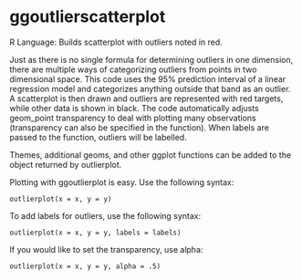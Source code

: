 # ggoutlierscatterplot
R Language: Builds scatterplot with outliers noted in red.

Just as there is no single formula for determining outliers in one dimension, there are multiple ways of categorizing outliers from points in two dimensional space. This code uses the 95% prediction interval of a linear regression model and categorizes anything outside that band as an outlier. A scatterplot is then drawn and outliers are represented with red targets, while other data is shown in black. The code automatically adjusts geom_point transparency to deal with plotting many observations (transparency can also be specified in the function). When labels are passed to the function, outliers will be labelled. 

Themes, additional geoms, and other ggplot functions can be added to the object returned by outlierplot.

Plotting with ggoutlierplot is easy. Use the following syntax:

```
outlierplot(x = x, y = y)
```

To add labels for outliers, use the following syntax:

```
outlierplot(x = x, y = y, labels = labels)
```

If you would like to set the transparency, use alpha:

```
outlierplot(x = x, y = y, alpha = .5)
```
